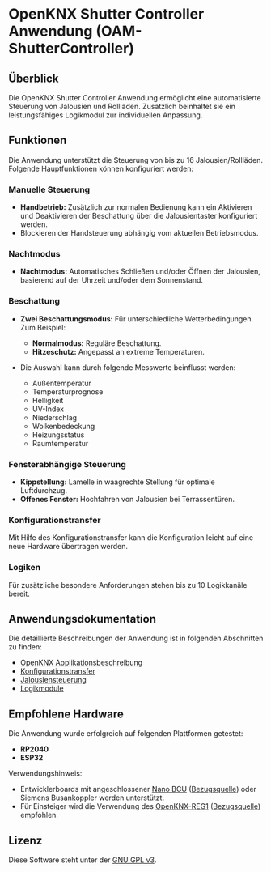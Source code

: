 # OpenKNX Shutter Controller Anwendung (OAM-ShutterController)

## Überblick

Die OpenKNX Shutter Controller Anwendung ermöglicht eine automatisierte Steuerung von Jalousien und Rollläden. Zusätzlich beinhaltet sie ein leistungsfähiges Logikmodul zur individuellen Anpassung.

## Funktionen

Die Anwendung unterstützt die Steuerung von bis zu 16 Jalousien/Rollläden. 
Folgende Hauptfunktionen können konfiguriert werden:

### Manuelle Steuerung
- **Handbetrieb:** Zusätzlich zur normalen Bedienung kann ein Aktivieren und Deaktivieren der Beschattung über die Jalousientaster konfiguriert werden.
- Blockieren der Handsteuerung abhängig vom aktuellen Betriebsmodus.

### Nachtmodus
- **Nachtmodus:** Automatisches Schließen und/oder Öffnen der Jalousien, basierend auf der Uhrzeit und/oder dem Sonnenstand.

### Beschattung
- **Zwei Beschattungsmodus:** Für unterschiedliche Wetterbedingungen. 
  Zum Beispiel:
  - **Normalmodus:** Reguläre Beschattung.
  - **Hitzeschutz:** Angepasst an extreme Temperaturen.

- Die Auswahl kann durch folgende Messwerte beinflusst werden:
    - Außentemperatur
    - Temperaturprognose
    - Helligkeit
    - UV-Index
    - Niederschlag
    - Wolkenbedeckung
    - Heizungsstatus
    - Raumtemperatur

### Fensterabhängige Steuerung
- **Kippstellung:** Lamelle in waagrechte Stellung für optimale Luftdurchzug.
- **Offenes Fenster:** Hochfahren von Jalousien bei Terrassentüren.

### Konfigurationstransfer

Mit Hilfe des Konfigurationstransfer kann die Konfiguration leicht auf eine neue Hardware übertragen werden.

### Logiken

Für zusätzliche besondere Anforderungen stehen bis zu 10 Logikkanäle bereit.

## Anwendungsdokumentation

Die detaillierte Beschreibungen der Anwendung ist in folgenden Abschnitten zu finden:

- [OpenKNX Applikationsbeschreibung](https://github.com/OpenKNX/OGM-Common/blob/v1/doc/Applikationsbeschreibung-Common.md)
- [Konfigurationstransfer](https://github.com/OpenKNX/OFM-ConfigTransfer/blob/v1/doc/Applikationsbeschreibung-ConfigTransfer.md)
- [Jalousiensteuerung](https://github.com/OpenKNX/OFM-ShutterControllerModule/blob/v1/doc/Applikationsbeschreibung-ShutterController.md)
- [Logikmodule](https://github.com/OpenKNX/OFM-LogicModule/blob/v1/doc/Applikationsbeschreibung-Logik.md)

## Empfohlene Hardware

Die Anwendung wurde erfolgreich auf folgenden Plattformen getestet:
- **RP2040**
- **ESP32**

Verwendungshinweis:
- Entwicklerboards mit angeschlossener [Nano BCU](https://github.com/OpenKNX/OpenKNX/wiki/NanoBCU) ([Bezugsquelle](https://muster.ing-dom.de/Busankoppler/NanoBCU-Standard.html)) oder Siemens Busankoppler werden unterstützt.
- Für Einsteiger wird die Verwendung des [OpenKNX-REG1](https://github.com/OpenKNX/OpenKNX/wiki/OpenKNX-REG1) ([Bezugsquelle](https://muster.ing-dom.de/KNX-Geraete/OpenKNX-REG1-Base-Komplettbausatz.html)) empfohlen.

## Lizenz

Diese Software steht unter der [GNU GPL v3](LICENSE).